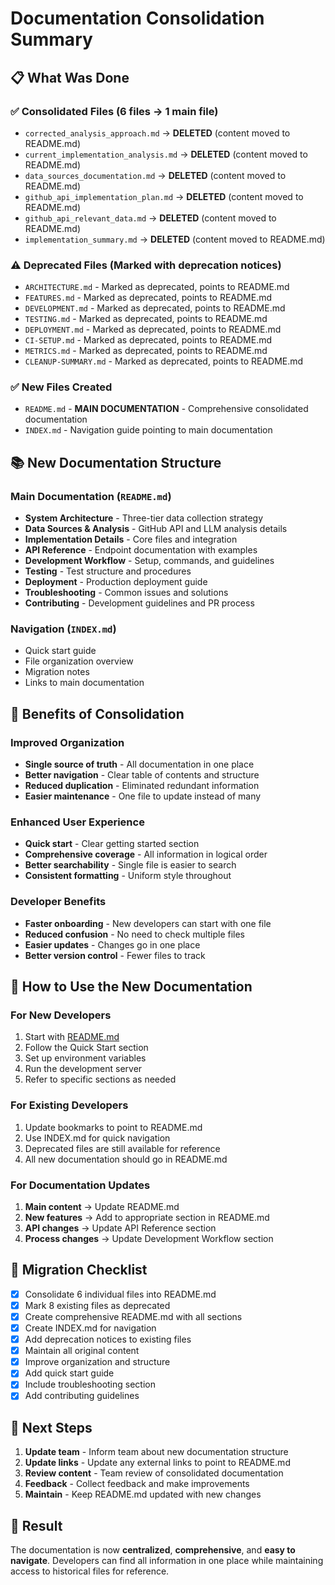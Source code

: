 # Documentation Consolidation Summary

## 📋 What Was Done

### ✅ **Consolidated Files** (6 files → 1 main file)
- `corrected_analysis_approach.md` → **DELETED** (content moved to README.md)
- `current_implementation_analysis.md` → **DELETED** (content moved to README.md)
- `data_sources_documentation.md` → **DELETED** (content moved to README.md)
- `github_api_implementation_plan.md` → **DELETED** (content moved to README.md)
- `github_api_relevant_data.md` → **DELETED** (content moved to README.md)
- `implementation_summary.md` → **DELETED** (content moved to README.md)

### ⚠️ **Deprecated Files** (Marked with deprecation notices)
- `ARCHITECTURE.md` - Marked as deprecated, points to README.md
- `FEATURES.md` - Marked as deprecated, points to README.md
- `DEVELOPMENT.md` - Marked as deprecated, points to README.md
- `TESTING.md` - Marked as deprecated, points to README.md
- `DEPLOYMENT.md` - Marked as deprecated, points to README.md
- `CI-SETUP.md` - Marked as deprecated, points to README.md
- `METRICS.md` - Marked as deprecated, points to README.md
- `CLEANUP-SUMMARY.md` - Marked as deprecated, points to README.md

### ✅ **New Files Created**
- `README.md` - **MAIN DOCUMENTATION** - Comprehensive consolidated documentation
- `INDEX.md` - Navigation guide pointing to main documentation

## 📚 New Documentation Structure

### **Main Documentation** (`README.md`)
- **System Architecture** - Three-tier data collection strategy
- **Data Sources & Analysis** - GitHub API and LLM analysis details
- **Implementation Details** - Core files and integration
- **API Reference** - Endpoint documentation with examples
- **Development Workflow** - Setup, commands, and guidelines
- **Testing** - Test structure and procedures
- **Deployment** - Production deployment guide
- **Troubleshooting** - Common issues and solutions
- **Contributing** - Development guidelines and PR process

### **Navigation** (`INDEX.md`)
- Quick start guide
- File organization overview
- Migration notes
- Links to main documentation

## 🎯 Benefits of Consolidation

### **Improved Organization**
- **Single source of truth** - All documentation in one place
- **Better navigation** - Clear table of contents and structure
- **Reduced duplication** - Eliminated redundant information
- **Easier maintenance** - One file to update instead of many

### **Enhanced User Experience**
- **Quick start** - Clear getting started section
- **Comprehensive coverage** - All information in logical order
- **Better searchability** - Single file is easier to search
- **Consistent formatting** - Uniform style throughout

### **Developer Benefits**
- **Faster onboarding** - New developers can start with one file
- **Reduced confusion** - No need to check multiple files
- **Easier updates** - Changes go in one place
- **Better version control** - Fewer files to track

## 📖 How to Use the New Documentation

### **For New Developers**
1. Start with [README.md](./README.md)
2. Follow the Quick Start section
3. Set up environment variables
4. Run the development server
5. Refer to specific sections as needed

### **For Existing Developers**
1. Update bookmarks to point to README.md
2. Use INDEX.md for quick navigation
3. Deprecated files are still available for reference
4. All new documentation should go in README.md

### **For Documentation Updates**
1. **Main content** → Update README.md
2. **New features** → Add to appropriate section in README.md
3. **API changes** → Update API Reference section
4. **Process changes** → Update Development Workflow section

## 🔄 Migration Checklist

- [x] Consolidate 6 individual files into README.md
- [x] Mark 8 existing files as deprecated
- [x] Create comprehensive README.md with all sections
- [x] Create INDEX.md for navigation
- [x] Add deprecation notices to existing files
- [x] Maintain all original content
- [x] Improve organization and structure
- [x] Add quick start guide
- [x] Include troubleshooting section
- [x] Add contributing guidelines

## 📝 Next Steps

1. **Update team** - Inform team about new documentation structure
2. **Update links** - Update any external links to point to README.md
3. **Review content** - Team review of consolidated documentation
4. **Feedback** - Collect feedback and make improvements
5. **Maintain** - Keep README.md updated with new changes

## 🎉 Result

The documentation is now **centralized**, **comprehensive**, and **easy to navigate**. Developers can find all information in one place while maintaining access to historical files for reference.